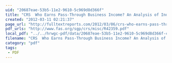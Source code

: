 ```yaml
---
uid: "20687eae-53b5-11e2-9610-5c969d8d366f"
title: "CRS  Who Earns Pass-Through Business Income? An Analysis of Individual Tax Return Data | Full Text Reports..."
created: "2012-03-11 02:21:37"
page_url: "http://fulltextreports.com/2012/03/06/crs-who-earns-pass-through-business-income-an-analysis-of-individual-tax-return-data/"
pdf_urls: "http://www.fas.org/sgp/crs/misc/R42359.pdf"
local_pdf: "../../hrwgc-pdf/data/20687eae-53b5-11e2-9610-5c969d8d366f-crs-who-earns-pass-through-business-income-an-analysis-of-individual-tax-return-data-full-text-reports.pdf"
filename: "CRS  Who Earns Pass-Through Business Income? An Analysis of Individual Tax Return Data | Full Text Reports.html"
category: "pdf"
tags: 
 - PDF
---
```

